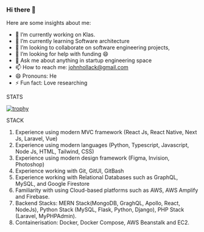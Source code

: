 ### Hi there 👋

Here are some insights about me:

- 🔭 I’m currently working on Klas.
- 🌱 I’m currently learning Software architecture
- 👯 I’m looking to collaborate on software engineering projects,
- 🤔 I’m looking for help with funding 😄
- 💬 Ask me about anything in startup engineering space
- 📫 How to reach me: johnhollack@gmail.com
- 😄 Pronouns: He
- ⚡ Fun fact: Love researching


STATS

[![trophy](https://github-profile-trophy.vercel.app/?username=johnhollack&&no-bg=true&no-frame=true)](https://github.com/ryo-ma/github-profile-trophy)


STACK

1. Experience using modern MVC framework (React Js, React Native, Next Js, Laravel, Vue)
2. Experience using modern languages (Python, Typescript, Javascript, Node Js, HTML, Tailwind, CSS)
3. Experience using modern design framework (Figma, Invision, Photoshop)
4. Experience working with Git, GitUI, GitBash
5. Experience working with Relational Databases such as GraphQL, MySQL, and Google Firestore
6. Familiarity with using Cloud-based platforms such as AWS, AWS Amplify and Firebase.
7. Backend Stacks: MERN Stack(MongoDB, GraghQL, Apollo, React, NodeJs), Python Stack (MySQL, Flask, Python, Django), PHP Stack (Laravel, MyPHPAdmin).
8. Containerisation: Docker, Docker Compose, AWS Beanstalk and EC2.
 
